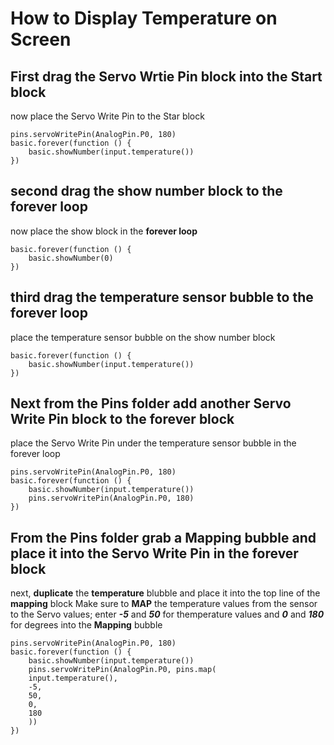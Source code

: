 # How to Display Temperature on Screen
## First drag the **Servo Wrtie Pin** block into the Start block
now place the Servo Write Pin to the Star block
```blocks
pins.servoWritePin(AnalogPin.P0, 180)
basic.forever(function () {
    basic.showNumber(input.temperature())
})
```
## second drag the show number block to the forever loop
now place the show block in the **forever loop**
```blocks
basic.forever(function () {
    basic.showNumber(0)
})
```
## third drag the temperature sensor bubble to the forever loop 
place the temperature sensor bubble on the show number block
```blocks
basic.forever(function () {
    basic.showNumber(input.temperature())
})
```
## Next from the **Pins** folder add another **Servo Write Pin** block to the forever block
place the Servo Write Pin under the temperature sensor bubble in the forever loop
```blocks
pins.servoWritePin(AnalogPin.P0, 180)
basic.forever(function () {
    basic.showNumber(input.temperature())
    pins.servoWritePin(AnalogPin.P0, 180)
})
```
## From the **Pins** folder grab a **Mapping bubble** and place it into the **Servo Write Pin** in the forever block
next, **duplicate** the **temperature** blubble and place it into the top line of the **mapping** block
Make sure to **MAP** the temperature values from the sensor to the Servo values; enter **_-5_** and **_50_** for themperature values and **_0_** and **_180_** for degrees into the **Mapping** bubble
```blocks
pins.servoWritePin(AnalogPin.P0, 180)
basic.forever(function () {
    basic.showNumber(input.temperature())
    pins.servoWritePin(AnalogPin.P0, pins.map(
    input.temperature(),
    -5,
    50,
    0,
    180
    ))
})
```